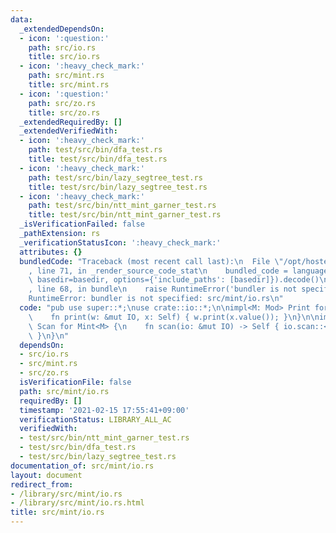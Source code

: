 ```yaml
---
data:
  _extendedDependsOn:
  - icon: ':question:'
    path: src/io.rs
    title: src/io.rs
  - icon: ':heavy_check_mark:'
    path: src/mint.rs
    title: src/mint.rs
  - icon: ':question:'
    path: src/zo.rs
    title: src/zo.rs
  _extendedRequiredBy: []
  _extendedVerifiedWith:
  - icon: ':heavy_check_mark:'
    path: test/src/bin/dfa_test.rs
    title: test/src/bin/dfa_test.rs
  - icon: ':heavy_check_mark:'
    path: test/src/bin/lazy_segtree_test.rs
    title: test/src/bin/lazy_segtree_test.rs
  - icon: ':heavy_check_mark:'
    path: test/src/bin/ntt_mint_garner_test.rs
    title: test/src/bin/ntt_mint_garner_test.rs
  _isVerificationFailed: false
  _pathExtension: rs
  _verificationStatusIcon: ':heavy_check_mark:'
  attributes: {}
  bundledCode: "Traceback (most recent call last):\n  File \"/opt/hostedtoolcache/Python/3.9.1/x64/lib/python3.9/site-packages/onlinejudge_verify/documentation/build.py\"\
    , line 71, in _render_source_code_stat\n    bundled_code = language.bundle(stat.path,\
    \ basedir=basedir, options={'include_paths': [basedir]}).decode()\n  File \"/opt/hostedtoolcache/Python/3.9.1/x64/lib/python3.9/site-packages/onlinejudge_verify/languages/user_defined.py\"\
    , line 68, in bundle\n    raise RuntimeError('bundler is not specified: {}'.format(path.as_posix()))\n\
    RuntimeError: bundler is not specified: src/mint/io.rs\n"
  code: "pub use super::*;\nuse crate::io::*;\n\nimpl<M: Mod> Print for Mint<M> {\n\
    \    fn print(w: &mut IO, x: Self) { w.print(x.value()); }\n}\n\nimpl<M: Mod>\
    \ Scan for Mint<M> {\n    fn scan(io: &mut IO) -> Self { io.scan::<u32>().into()\
    \ }\n}\n"
  dependsOn:
  - src/io.rs
  - src/mint.rs
  - src/zo.rs
  isVerificationFile: false
  path: src/mint/io.rs
  requiredBy: []
  timestamp: '2021-02-15 17:55:41+09:00'
  verificationStatus: LIBRARY_ALL_AC
  verifiedWith:
  - test/src/bin/ntt_mint_garner_test.rs
  - test/src/bin/dfa_test.rs
  - test/src/bin/lazy_segtree_test.rs
documentation_of: src/mint/io.rs
layout: document
redirect_from:
- /library/src/mint/io.rs
- /library/src/mint/io.rs.html
title: src/mint/io.rs
---
```

